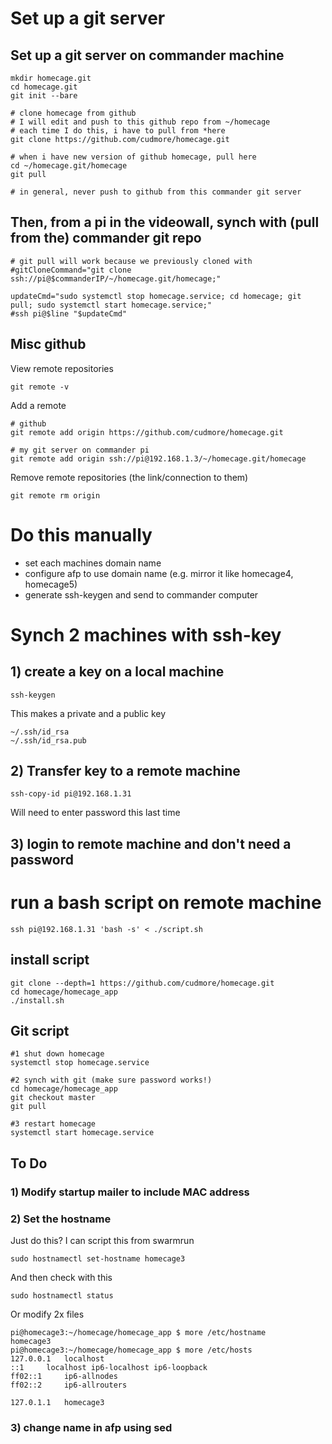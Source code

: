 # Set up a git server

## Set up a git server on commander machine

    mkdir homecage.git
    cd homecage.git
    git init --bare
        
    # clone homecage from github
    # I will edit and push to this github repo from ~/homecage
    # each time I do this, i have to pull from *here
    git clone https://github.com/cudmore/homecage.git
    
    # when i have new version of github homecage, pull here
	cd ~/homecage.git/homecage
	git pull
	
    # in general, never push to github from this commander git server
	
## Then, from a pi in the videowall, synch with (pull from the) commander git repo

    # git pull will work because we previously cloned with
    #gitCloneCommand="git clone ssh://pi@$commanderIP/~/homecage.git/homecage;"
	
    updateCmd="sudo systemctl stop homecage.service; cd homecage; git pull; sudo systemctl start homecage.service;"
    #ssh pi@$line "$updateCmd" 

## Misc github

View remote repositories

	git remote -v

Add a remote

	# github
	git remote add origin https://github.com/cudmore/homecage.git
	
	# my git server on commander pi
	git remote add origin ssh://pi@192.168.1.3/~/homecage.git/homecage
	
Remove remote repositories (the link/connection to them)

	git remote rm origin
  
# Do this manually

- set each machines domain name
- configure afp to use domain name (e.g. mirror it like homecage4, homecage5)
- generate ssh-keygen and send to commander computer

# Synch 2 machines with ssh-key

## 1) create a key on a local machine

    ssh-keygen

This makes a private and a public key

    ~/.ssh/id_rsa 
    ~/.ssh/id_rsa.pub 

## 2) Transfer key to a remote machine

	ssh-copy-id pi@192.168.1.31

Will need to enter password this last time

## 3) login to remote machine and don't need a password


# run a bash script on remote machine

    ssh pi@192.168.1.31 'bash -s' < ./script.sh 


## install script

```
git clone --depth=1 https://github.com/cudmore/homecage.git
cd homecage/homecage_app
./install.sh
```

## Git script

```
#1 shut down homecage
systemctl stop homecage.service

#2 synch with git (make sure password works!)
cd homecage/homecage_app
git checkout master
git pull

#3 restart homecage
systemctl start homecage.service
```

## To Do

### 1) Modify startup mailer to include MAC address

### 2) Set the hostname

Just do this? I can script this from swarmrun

	sudo hostnamectl set-hostname homecage3

And then check with this

	sudo hostnamectl status


Or modify 2x files

```
pi@homecage3:~/homecage/homecage_app $ more /etc/hostname 
homecage3
pi@homecage3:~/homecage/homecage_app $ more /etc/hosts
127.0.0.1	localhost
::1		localhost ip6-localhost ip6-loopback
ff02::1		ip6-allnodes
ff02::2		ip6-allrouters

127.0.1.1	homecage3
```

### 3) change name in afp using sed
